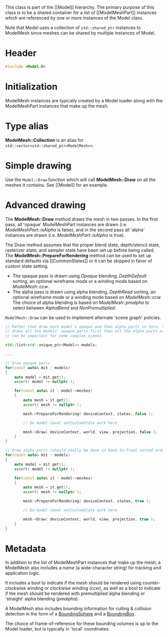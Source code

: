 This class is part of the [[Model]] hierarchy. The primary purpose of this class is to be a shared container for a list of [[ModelMeshPart]] instances which are referenced by one or more instances of the Model class.

Note that Model uses a collection of ``std::shared_ptr`` instances to ModelMesh since meshes can be shared by multiple instances of Model.

# Header
```cpp
#include <Model.h>
```

# Initialization
ModelMesh instances are typically created by a Model loader along with the ModelMeshPart instances that make up the mesh.

# Type alias

**ModelMesh::Collection** is an alias for ``std::vector<std::shared_ptr<ModelMesh>>``.

# Simple drawing
Use the ``Model::Draw`` function which will call **ModelMesh::Draw** on all the meshes it contains. See [[Model]] for an example.

# Advanced drawing
The **ModelMesh::Draw** method draws the mesh in two passes. In the first pass, all 'opaque' ModelMeshPart instances are drawn (i.e. _ModelMeshPart::isAlpha_ is false), and in the second pass all 'alpha' instances are drawn (i.e. _ModelMeshPart::isAlpha_ is true).

The Draw method assumes that the proper blend state, depth/stencil state, rasterizer state, and sampler state have been set up before being called. The **ModelMesh::PrepareForRendering** method can be used to set up standard defaults via [[CommonStates]] or it can be skipped in favor of custom state setting.

* The opaque pass is drawn using _Opaque_ blending, _DepthDefault_ sorting, an optional wireframe mode or a winding mode based on _ModelMesh::ccw_.
* The alpha pass is drawn using alpha blending, _DepthRead_ sorting, an optional wireframe mode or a winding mode based on _ModelMesh::ccw_. The choice of  alpha blending is based on _ModelMesh::pmalpha_ to select between _AlphaBlend_ and _NonPremultiplied_.

``ModelMesh::Draw`` can be used to implement alternate 'scene graph' policies.

```cpp
// Rather than draw each model's opaque and then alpha parts in turn, this version
// draws all the models' opaque parts first then all the alpha parts second which
// can be important for some complex scenes.

std::list<std::unique_ptr<Model>> models;

...

// Draw opaque parts
for(const auto& mit : models)
{
    auto model = mit.get();
    assert( model != nullptr );

    for(const auto& it : model->meshes)
    {
        auto mesh = it.get();
        assert( mesh != nullptr );

        mesh->PrepareForRendering( deviceContext, states, false );

        // Do model-level setCustomState work here

        mesh->Draw( deviceContext, world, view, projection, false );
    }
}

// Draw alpha parts (should really be done in back-to-front sorted order)
for(const auto& mit : models)
{
    auto model = mit.get();
    assert( model != nullptr );

    for(const auto& it : model->meshes)
    {
        auto mesh = it.get();
        assert( mesh != nullptr );

        mesh->PrepareForRendering( deviceContext, states, true );

        // Do model-level setCustomState work here

        mesh->Draw( deviceContext, world, view, projection, true );
    }
}
```

# Metadata
In addition to the list of ModelMeshPart instances that make up the mesh, a ModelMesh also includes a _name_ (a wide-character string) for tracking and application logic.

It includes a bool to indicate if the mesh should be rendered using counter-clockwise winding or clockwise winding (_ccw_), as well as a bool to indicate if the mesh should be rendered with premultiplied alpha blending or 'straight' alpha blending (_pmalpha_).

A ModelMesh also includes bounding information for culling & collision detection in the form of a [BoundingSphere](http://msdn.microsoft.com/en-us/library/windows/desktop/microsoft.directx_sdk.directxcollision.boundingsphere.aspx) and a [BoundingBox](https://docs.microsoft.com/en-us/windows/desktop/api/directxcollision/ns-directxcollision-boundingbox).

The choice of frame-of-reference for these bounding volumes is up to the Model loader, but is typically in 'local' coordinates.
